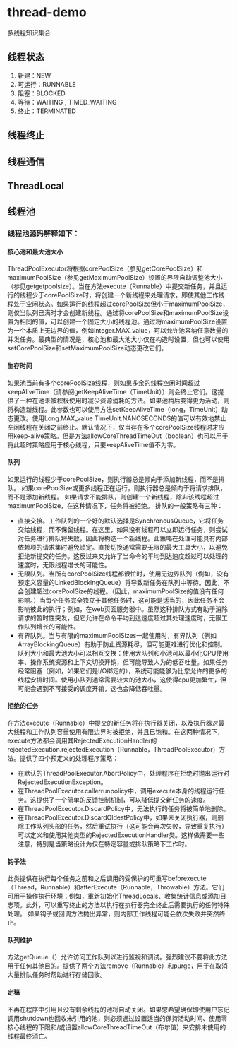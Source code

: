 # thread-demo
多线程知识集合

## 线程状态
1. 新建：NEW
2. 可运行：RUNNABLE 
3. 阻塞：BLOCKED 
4. 等待：WAITING , TIMED_WAITING 
5. 终止：TERMINATED

## 线程终止
## 线程通信
## ThreadLocal
## 线程池
### 线程池源码解释如下：<br>
 #### 核心池和最大池大小
 ThreadPoolExecutor将根据corePoolSize（参见getCorePoolSize）和maximumPoolSize（参见getMaximumPoolSize）设置的界限自动调整池大小（参见getgetpoolsize）。当在方法execute（Runnable）中提交新任务，并且运行的线程少于corePoolSize时，将创建一个新线程来处理请求，即使其他工作线程处于空闲状态。如果运行的线程超过corePoolSize但小于maximumPoolSize，则仅当队列已满时才会创建新线程。通过将corePoolSize和maximumPoolSize设置为相同的值，可以创建一个固定大小的线程池。通过将maximumPoolSize设置为一个本质上无边界的值，例如Integer.MAX_value，可以允许池容纳任意数量的并发任务。最典型的情况是，核心池和最大池大小仅在构造时设置，但也可以使用setCorePoolSize和setMaximumPoolSize动态更改它们。<br>
 #### 生存时间
 如果池当前有多个corePoolSize线程，则如果多余的线程空闲时间超过keepAliveTime（请参阅getKeepAliveTime（TimeUnit））则会终止它们。这提供了一种在池未被积极使用时减少资源消耗的方法。如果池稍后变得更为活动，则将构造新线程。此参数也可以使用方法setKeepAliveTime（long，TimeUnit）动态更改。使用Long.MAX_value TimeUnit.NANOSECONDS的值可以有效地禁止空闲线程在关闭之前终止。默认情况下，仅当存在多个corePoolSize线程时才应用keep-alive策略。但是方法allowCoreThreadTimeOut（boolean）也可以用于将此超时策略应用于核心线程，只要keepAliveTime值不为零。<br>
 #### 队列
 如果运行的线程少于corePoolSize，则执行器总是倾向于添加新线程，而不是排队。
 如果corePoolSize或更多线程正在运行，则执行器总是倾向于将请求排队，而不是添加新线程。
 如果请求不能排队，则创建一个新线程，除非该线程超过maximumPoolSize，在这种情况下，任务将被拒绝。
 排队的一般策略有三种：
 - 直接交接。工作队列的一个好的默认选择是SynchronousQueue，它将任务交给线程，而不保留线程。在这里，如果没有线程可以立即运行任务，则尝试对任务进行排队将失败，因此将构造一个新线程。此策略在处理可能具有内部依赖项的请求集时避免锁定。直接切换通常需要无限的最大工具大小，以避免拒绝新提交的任务。这反过来又允许了当命令的平均到达速度超过可以处理的速度时，无限线程增长的可能性。
 - 无限队列。当所有corePoolSize线程都很忙时，使用无边界队列（例如，没有预定义容量的LinkedBlockingQueue）将导致新任务在队列中等待。因此，不会创建超过corePoolSize的线程。（因此，maximumPoolSize的值没有任何影响。）当每个任务完全独立于其他任务时，这可能是适当的，因此任务不会影响彼此的执行；例如，在web页面服务器中。虽然这种排队方式有助于消除请求的暂时性突发，但它允许在命令平均到达速度超过其处理速度时，无限工作队列增长的可能性。
 - 有界队列。当与有限的maximumPoolSizes一起使用时，有界队列（例如ArrayBlockingQueue）有助于防止资源耗尽，但可能更难进行优化和控制。队列大小和最大池大小可以相互交换：使用大队列和小池可以最小化CPU使用率、操作系统资源和上下文切换开销，但可能导致人为的低吞吐量。如果任务经常阻塞（例如，如果它们是I/O绑定的），系统可能能够为比您允许的更多的线程安排时间。使用小队列通常需要较大的池大小，这使得cpu更加繁忙，但可能会遇到不可接受的调度开销，这也会降低吞吐量。<br>
 #### 拒绝的任务
 在方法execute（Runnable）中提交的新任务将在执行器关闭，以及执行器对最大线程和工作队列容量使用有限边界时被拒绝，并且已饱和。在这两种情况下，execute方法都会调用其RejectedExecutionHandler的rejectedExecution.rejectedExecution（Runnable，ThreadPoolExecutor）方法。提供了四个预定义的处理程序策略：
 - 在默认的ThreadPoolExecutor.AbortPolicy中，处理程序在拒绝时抛出运行时RejectedExecutionException。
 - 在ThreadPoolExecutor.callerrunpolicy中，调用execute本身的线程运行任务。这提供了一个简单的反馈控制机制，可以降低提交新任务的速度。
 - 在ThreadPoolExecutor.DiscardPolicy中，无法执行的任务将被简单地删除。
 - 在ThreadPoolExecutor.DiscardOldestPolicy中，如果未关闭执行器，则删除工作队列头部的任务，然后重试执行（这可能会再次失败，导致重复执行）
 可以定义和使用其他类型的RejectedExecutionHandler类。这样做需要一些注意，特别是当策略设计为仅在特定容量或排队策略下工作时。<br>
 #### 钩子法
 此类提供在执行每个任务之前和之后调用的受保护的可重写beforexecute（Thread，Runnable）和afterExecute（Runnable，Throwable）方法。它们可用于操作执行环境；例如，重新初始化ThreadLocals、收集统计信息或添加日志项。此外，可以重写终止的方法以执行在执行器完全终止后需要执行的任何特殊处理。
 如果钩子或回调方法抛出异常，则内部工作线程可能会依次失败并突然终止。<br>
 #### 队列维护
 方法getQueue（）允许访问工作队列以进行监视和调试。强烈建议不要将此方法用于任何其他目的。提供了两个方法remove（Runnable）和purge，用于在取消大量排队任务时帮助进行存储回收。<br>
 #### 定稿
 不再在程序中引用且没有剩余线程的池将自动关闭。如果您希望确保即使用户忘记调用shutdown也回收未引用的池，则必须通过设置适当的保持活动时间、使用零核心线程的下限和/或设置allowCoreThreadTimeOut（布尔值）来安排未使用的线程最终消亡。<br>
 
